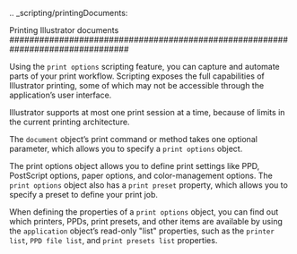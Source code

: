.. _scripting/printingDocuments:

Printing Illustrator documents
################################################################################

Using the ``print options`` scripting feature, you can capture and automate parts of your print workflow. Scripting exposes the full capabilities of Illustrator printing, some of which may not be accessible through the application’s user interface.

Illustrator supports at most one print session at a time, because of limits in the current printing architecture.

The ``document`` object’s print command or method takes one optional parameter, which allows you to specify a ``print options`` object.

The print options object allows you to define print settings like PPD, PostScript options, paper options, and color-management options. The ``print options`` object also has a ``print preset`` property, which
allows you to specify a preset to define your print job.

When defining the properties of a ``print options`` object, you can find out which printers, PPDs, print presets, and other items are available by using the ``application`` object’s read-only "list" properties, such as the ``printer list``, ``PPD file list``, and ``print presets list`` properties.
